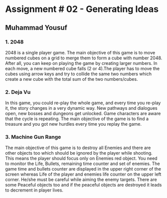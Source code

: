 # Assignment # 02 - Generating Ideas

## Muhammad Yousuf
### 1. 2048
2048 is a single player game. The main objective of this game is to move numbered cubes on a grid to merge them to form a cube with number 2048. After all, you can keep on playing the game by creating larger numbers. In each move, a new numbered cube falls (2 or 4).The player has to move the cubes using arrow keys and try to collide the same two numbers which create a new cube with the total sum of the two numbers/cubes.

### 2. Deja Vu
In this game, you could re-play the whole game, and every time you re-play it, the story changes in a very dynamic way. New pathways and dialogues open, new bosses and dungeons get unlocked. Game characters are aware that the cycle is repeating. The main objective of the game is to find a treasure and you got new hurdles every time you replay the game.

### 3. Machine Gun Range
The main objective of this game is to destroy all Enemies and there are other objects too which should be ignored by the player while shooting.
This means the player should focus only on Enemies red object. You need to monitor the Life, Bullets, remaining time counter and set of enemies.
The game time and bullets counter are displayed in the upper right corner of the screen whereas Life of the player and enemies life counter on the upper left corner. 
He/she must be careful while aiming the enemy targets. There are some Peaceful objects too and if the peaceful objects are destroyed it leads to decrement in player lives.

